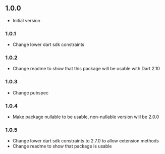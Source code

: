 ## 1.0.0

- Initial version

### 1.0.1

- Change lower dart sdk constraints

### 1.0.2

- Change readme to show that this package will be usable with Dart 2.10

### 1.0.3

- Change pubspec

### 1.0.4

- Make package nullable to be usable, non-nullable version will be 2.0.0

### 1.0.5

- Change lower dart sdk constraints to 2.7.0 to allow extension methods
- Change readme to show that package is usable 
